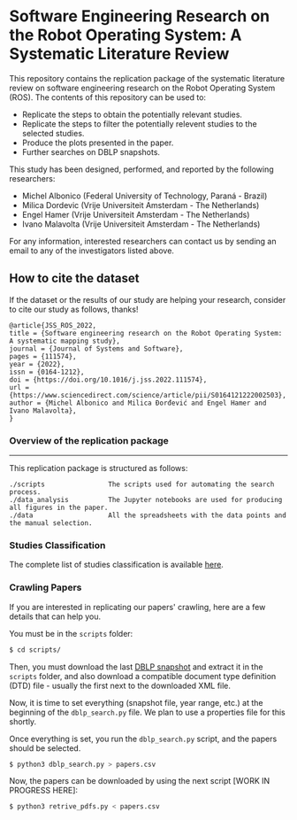 # Software Engineering Research on the Robot Operating System: A Systematic Literature Review

This repository contains the replication package of the systematic literature review on software engineering research on the Robot Operating System (ROS). 
The contents of this repository can be used to:

- Replicate the steps to obtain the potentially relevant studies.
- Replicate the steps to filter the potentially relevent studies to the selected studies.
- Produce the plots presented in the paper.
- Further searches on DBLP snapshots.

This study has been designed, performed, and reported by the following researchers:

- Michel Albonico (Federal University of Technology, Paraná - Brazil)
- Milica Dordevic (Vrije Universiteit Amsterdam - The Netherlands)
- Engel Hamer (Vrije Universiteit Amsterdam - The Netherlands)
- Ivano Malavolta (Vrije Universiteit Amsterdam - The Netherlands)

For any information, interested researchers can contact us by sending an email to any of the investigators listed above.

## How to cite the dataset
If the dataset or the results of our study are helping your research, consider to cite our study as follows, thanks!

```
@article{JSS_ROS_2022,
title = {Software engineering research on the Robot Operating System: A systematic mapping study},
journal = {Journal of Systems and Software},
pages = {111574},
year = {2022},
issn = {0164-1212},
doi = {https://doi.org/10.1016/j.jss.2022.111574},
url = {https://www.sciencedirect.com/science/article/pii/S0164121222002503},
author = {Michel Albonico and Milica Đorđević and Engel Hamer and Ivano Malavolta},
}
```

### Overview of the replication package
---

This replication package is structured as follows:

```
./scripts                The scripts used for automating the search process.
./data_analysis          The Jupyter notebooks are used for producing all figures in the paper.
./data                   All the spreadsheets with the data points and the manual selection.
```


### Studies Classification

The complete list of studies classification is available [here](https://github.com/S2-group/SLR_SE_ROS_2022/blob/main/data_analysis/studies_classification.pdf).


### Crawling Papers

If you are interested in replicating our papers' crawling, here are a few details that can help you.

You must be in the `scripts` folder:

```bash
$ cd scripts/
```

Then, you must download the last [DBLP snapshot](https://dblp.org/xml/release/) and extract it in the `scripts` folder, and also download a compatible document type definition (DTD) file - usually the first next to the downloaded XML file.

Now, it is time to set everything (snapshot file, year range, etc.) at the beginning of the `dblp_search.py` file. We plan to use a properties file for this shortly.

Once everything is set, you run the `dblp_search.py` script, and the papers should be selected.

```bash
$ python3 dblp_search.py > papers.csv
```

Now, the papers can be downloaded by using the next script [WORK IN PROGRESS HERE]:
```bash
$ python3 retrive_pdfs.py < papers.csv
```
